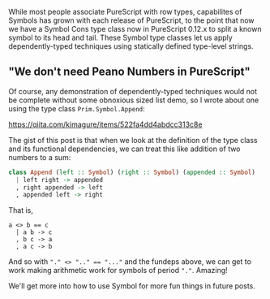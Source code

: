 While most people associate PureScript with row types, capabilites of Symbols has grown with each release of PureScript, to the point that now we have a Symbol Cons type class now in PureScript 0.12.x to split a known symbol to its head and tail. These Symbol type classes let us apply dependently-typed techniques using statically defined type-level strings.

## "We don't need Peano Numbers in PureScript"

Of course, any demonstration of dependently-typed techniques would not be complete without some obnoxious sized list demo, so I wrote about one using the type class `Prim.Symbol.Append`:

<https://qiita.com/kimagure/items/522fa4dd4abdcc313c8e>

The gist of this post is that when we look at the definition of the type class and its functional dependencies, we can treat this like addition of two numbers to a sum:

```hs
class Append (left :: Symbol) (right :: Symbol) (appended :: Symbol)
  | left right -> appended
  , right appended -> left
  , appended left -> right
```

That is,

```
a <> b == c
  | a b -> c
  , b c -> a
  , a c -> b
```

And so with `"." <> ".." == "..."` and the fundeps above, we can get to work making arithmetic work for symbols of period `"."`. Amazing!

We'll get more into how to use Symbol for more fun things in future posts.
